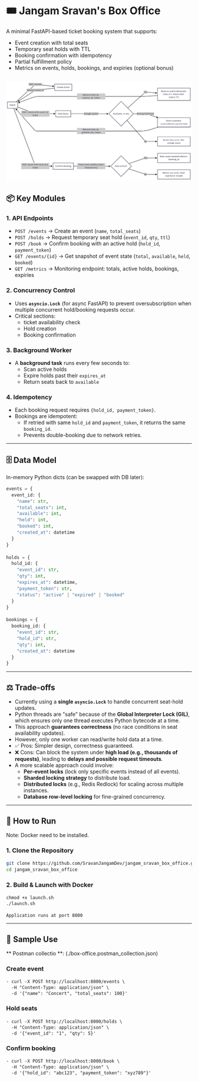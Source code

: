 # 🎟️ Jangam Sravan's Box Office

A minimal FastAPI-based ticket booking system that supports:
- Event creation with total seats
- Temporary seat holds with TTL
- Booking confirmation with idempotency
- Partial fulfillment policy
- Metrics on events, holds, bookings, and expiries (optional bonus)

![Architecture](./architecture.png)
---

## 📦 Key Modules

### 1. **API Endpoints**
- `POST /events` → Create an event (`name`, `total_seats`)
- `POST /holds` → Request temporary seat hold (`event_id`, `qty`, `ttl`)
- `POST /book` → Confirm booking with an active hold (`hold_id`, `payment_token`)
- `GET /events/{id}` → Get snapshot of event state (`total`, `available`, `held`, `booked`)
- `GET /metrics` → Monitoring endpoint: totals, active holds, bookings, expiries

### 2. **Concurrency Control**
- Uses **`asyncio.Lock`** (for async FastAPI) to prevent oversubscription when multiple concurrent hold/booking requests occur.
- Critical sections:
  - ticket availability check
  - Hold creation
  - Booking confirmation

### 3. **Background Worker**
- A **background task** runs every few seconds to:
  - Scan active holds
  - Expire holds past their `expires_at`
  - Return seats back to `available`

### 4. **Idempotency**
- Each booking request requires `{hold_id, payment_token}`.
- Bookings are idempotent:
  - If retried with same `hold_id` and `payment_token`, it returns the same `booking_id`.
  - Prevents double-booking due to network retries.

---


## 🗄️ Data Model

In-memory Python dicts (can be swapped with DB later):

```python
events = {
  event_id: {
    "name": str,
    "total_seats": int,
    "available": int,
    "held": int,
    "booked": int,
    "created_at": datetime
  }
}

holds = {
  hold_id: {
    "event_id": str,
    "qty": int,
    "expires_at": datetime,
    "payment_token": str,
    "status": "active" | "expired" | "booked"
  }
}

bookings = {
  booking_id: {
    "event_id": str,
    "hold_id": str,
    "qty": int,
    "created_at": datetime
  }
}

```

---

## ⚖️ Trade-offs

- Currently using a **single `asyncio.Lock`** to handle concurrent seat-hold updates.  
- Python threads are "safe" because of the **Global Interpreter Lock (GIL)**, which ensures only one thread executes Python bytecode at a time.  
- This approach **guarantees correctness** (no race conditions in seat availability updates).  
- However, only one worker can read/write hold data at a time.  
- ✅ Pros: Simpler design, correctness guaranteed.  
- ❌ Cons: Can block the system under **high load (e.g., thousands of requests)**, leading to **delays and possible request timeouts**.  
- A more scalable approach could involve:  
  - **Per-event locks** (lock only specific events instead of all events).  
  - **Sharded locking strategy** to distribute load.  
  - **Distributed locks** (e.g., Redis Redlock) for scaling across multiple instances.  
  - **Database row-level locking** for fine-grained concurrency.  

---

## 🚀 How to Run

Note: Docker need to be installed.

### 1. Clone the Repository
```bash
git clone https://github.com/SravanJangamDev/jangam_sravan_box_office.git
cd jangam_sravan_box_office
```
### 2. Build & Launch with Docker
```
chmod +x launch.sh
./launch.sh

Application runs at port 8000
```
---

## 🚀 Sample Use

** Postman collectio **: (./box-office.postman_collection.json)

### Create event
```
- curl -X POST http://localhost:8000/events \
  -H "Content-Type: application/json" \
  -d '{"name": "Concert", "total_seats": 100}'
```

### Hold seats
```
- curl -X POST http://localhost:8000/holds \
  -H "Content-Type: application/json" \
  -d '{"event_id": "1", "qty": 5}'
```

### Confirm booking
```
- curl -X POST http://localhost:8000/book \
  -H "Content-Type: application/json" \
  -d '{"hold_id": "abc123", "payment_token": "xyz789"}'
```


